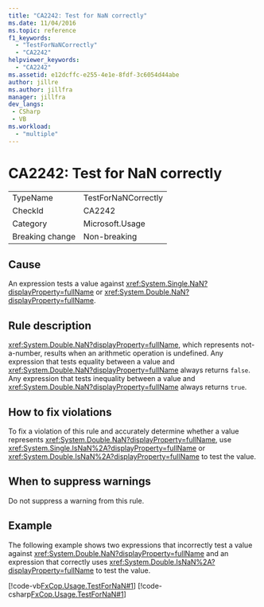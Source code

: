 ```yaml
---
title: "CA2242: Test for NaN correctly"
ms.date: 11/04/2016
ms.topic: reference
f1_keywords:
  - "TestForNaNCorrectly"
  - "CA2242"
helpviewer_keywords:
  - "CA2242"
ms.assetid: e12dcffc-e255-4e1e-8fdf-3c6054d44abe
author: jillre
ms.author: jillfra
manager: jillfra
dev_langs:
 - CSharp
 - VB
ms.workload:
  - "multiple"
---
```

# CA2242: Test for NaN correctly

|||
|-|-|
|TypeName|TestForNaNCorrectly|
|CheckId|CA2242|
|Category|Microsoft.Usage|
|Breaking change|Non-breaking|

## Cause
An expression tests a value against <xref:System.Single.NaN?displayProperty=fullName> or <xref:System.Double.NaN?displayProperty=fullName>.

## Rule description
 <xref:System.Double.NaN?displayProperty=fullName>, which represents not-a-number, results when an arithmetic operation is undefined. Any expression that tests equality between a value and <xref:System.Double.NaN?displayProperty=fullName> always returns `false`. Any expression that tests inequality between a value and <xref:System.Double.NaN?displayProperty=fullName> always returns `true`.

## How to fix violations
To fix a violation of this rule and accurately determine whether a value represents <xref:System.Double.NaN?displayProperty=fullName>, use <xref:System.Single.IsNaN%2A?displayProperty=fullName> or <xref:System.Double.IsNaN%2A?displayProperty=fullName> to test the value.

## When to suppress warnings
Do not suppress a warning from this rule.

## Example
The following example shows two expressions that incorrectly test a value against <xref:System.Double.NaN?displayProperty=fullName> and an expression that correctly uses <xref:System.Double.IsNaN%2A?displayProperty=fullName> to test the value.

[!code-vb[FxCop.Usage.TestForNaN#1](../code-quality/codesnippet/VisualBasic/ca2242-test-for-nan-correctly_1.vb)]
[!code-csharp[FxCop.Usage.TestForNaN#1](../code-quality/codesnippet/CSharp/ca2242-test-for-nan-correctly_1.cs)]
